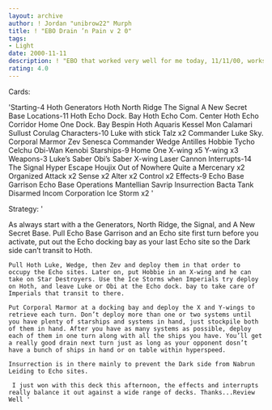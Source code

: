 ```yaml
---
layout: archive
author: ! Jordan "unibrow22" Murph
title: ! "EBO Drain ’n Pain v 2 0"
tags:
- Light
date: 2000-11-11
description: ! "EBO that worked very well for me today, 11/11/00, works well to limit opponent’s movement and deploying."
rating: 4.0
---
```

Cards: 

'Starting-4
	Hoth Generators
	Hoth North Ridge
	The Signal
	A New Secret Base
Locations-11
	Hoth Echo Dock. Bay
	Hoth Echo Com. Center
	Hoth Echo Corridor
	Home One Dock. Bay
	Bespin
	Hoth
	Aquaris
	Kessel
	Mon Calamari
	Sullust
	Corulag
Characters-10
	Luke with stick
	Talz x2
	Commander Luke Sky.
	Corporal Marmor
	Zev Senesca
	Commander Wedge Antilles
	Hobbie
	Tycho Celchu
	Obi-Wan Kenobi
Starships-9
	Home One
	X-wing x5
	Y-wing x3
Weapons-3
	Luke’s Saber
	Obi’s Saber
	X-wing Laser Cannon
Interrupts-14
	The Signal
	Hyper Escape
	Houjix
	Out of Nowhere
	Quite a Mercenary x2
	Organized Attack x2
	Sense x2
	Alter x2
	Control x2
Effects-9
	Echo Base Garrison
	Echo Base Operations
	Mantellian Savrip
	Insurrection
	Bacta Tank
	Disarmed
	Incom Corporation
	Ice Storm x2
'

Strategy: '

As always start with a the Generators, North Ridge, the Signal, and A New Secret Base. Pull Echo Base Garrison and an Echo site first turn before you activate, put out the Echo docking bay as your last Echo site so the Dark side can’t transit to Hoth.

	Pull Hoth Luke, Wedge, then Zev and deploy them in that order to occupy the Echo sites. Later on, put Hobbie in an X-wing and he can take on Star Destroyers. Use the Ice Storms when Imperials try deploy on Hoth, and leave Luke or Obi at the Echo dock. bay to take care of Imperials that transit to there.

	Put Corporal Marmor at a docking bay and deploy the X and Y-wings to retrieve each turn. Don’t deploy more than one or two systems until you have plenty of starships and systems in hand, just stockpile both of them in hand. After you have as many systems as possible, deploy each of them in one turn along with all the ships you have. You’ll get a really good drain next turn just as long as your opponent dosn’t have a bunch of ships in hand or on table within hyperspeed.

	Insurrection is in there mainly to prevent the Dark side from Nabrun Leiding to Echo sites.

	 I just won with this deck this afternoon, the effects and interrupts really balance it out against a wide range of decks. Thanks...Review Well '